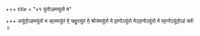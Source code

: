 +++
title = "०१ युतोऽहमयुतो म"

+++
अयु॑तो॒ऽहमयु॑तो म आ॒त्मायु॑तं मे॒ चक्षु॒रयु॑तं मे॒ श्रोत्र॑मयु॑तो मे प्रा॒णोऽयु॑तो मेऽपा॒नोऽयु॑तो मे व्या॒नोऽयु॑तो॒ऽहं सर्वः॑ ॥